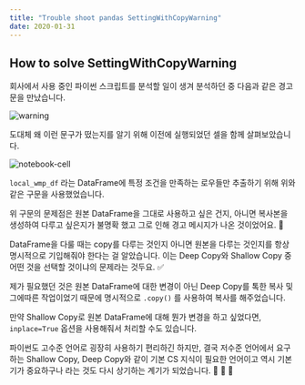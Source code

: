 ```yaml
---
title: "Trouble shoot pandas SettingWithCopyWarning"
date: 2020-01-31
---
```


## How to solve SettingWithCopyWarning

회사에서 사용 중인 파이썬 스크립트를 분석할 일이 생겨 분석하던 중 다음과 같은 경고문을 만났습니다.

![warning](/images/2020-01-31-trouble-shoot-pandas-setting-with-copy-warning/0.png)

도대체 왜 이런 문구가 떴는지를 알기 위해 이전에 실행되었던 셀을 함께 살펴보았습니다.

![notebook-cell](/images/2020-01-31-trouble-shoot-pandas-setting-with-copy-warning/1.png)

`local_wmp_df` 라는 DataFrame에 특정 조건을 만족하는 로우들만 추출하기 위해 위와 같은 구문을 사용했었습니다. 

위 구문의 문제점은 원본 DataFrame을 그대로 사용하고 싶은 건지, 아니면 복사본을 생성하여 다루고 싶은지가 불명확 했고 그로 인해 경고 메시지가 나온 것이었어요. :chicken:

DataFrame을 다룰 때는 copy를 다루는 것인지 아니면 원본을 다루는 것인지를 항상 명시적으로 기입해줘야 한다는 걸 알았습니다. 이는 Deep Copy와 Shallow Copy 중 어떤 것을 선택할 것이냐의 문제라는 것두요. :white_check_mark:

제가 필요했던 것은 원본 DataFrame에 대한 변경이 아닌 Deep Copy를 톡한 복사 및 그에따른 작업이었기 때문에 명시적으로 `.copy()` 를 사용하여 복사를 해주었습니다.

만약 Shallow Copy로 원본 DataFrame에 대해 뭔가 변경을 하고 싶었다면, `inplace=True` 옵션을 사용해줘서 처리할 수도 있습니다.

파이썬도 고수준 언어로 굉장히 사용하기 편리하긴 하지만, 결국 저수준 언어에서 요구하는 Shallow Copy, Deep Copy와 같이 기본 CS 지식이 필요한 언어이고 역시 기본기가 중요하구나 라는 것도 다시 상기하는 계기가 되었습니다. :muscle: :eyes: :fist_right:
